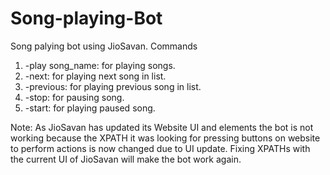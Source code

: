 # Song-playing-Bot
Song palying bot using JioSavan.
Commands
1. -play song_name: for playing songs.
2. -next: for playing next song in list.
3. -previous: for playing previous song in list.
4. -stop: for pausing song.
5. -start: for playing paused song.

Note: As JioSavan has updated its Website UI and elements
the bot is not working because the XPATH it was looking for 
pressing buttons on website to perform actions is now changed 
due to UI update. Fixing XPATHs with the current UI of JioSavan 
will make the bot work again.
